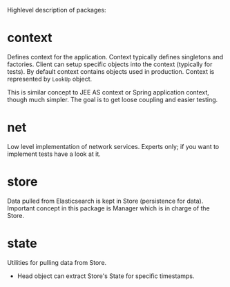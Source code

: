 Highlevel description of packages:

# context

Defines context for the application. Context typically defines singletons and factories.
Client can setup specific objects into the context (typically for tests). By default
context contains objects used in production. Context is represented by `LookUp` object.

This is similar concept to JEE AS context or Spring application context, though much simpler.
The goal is to get loose coupling and easier testing.

# net

Low level implementation of network services.
Experts only; if you want to implement tests have a look at it.

# store

Data pulled from Elasticsearch is kept in Store (persistence for data).
Important concept in this package is Manager which is in charge of the Store.

# state

Utilities for pulling data from Store.

- Head object can extract Store's State for specific timestamps.